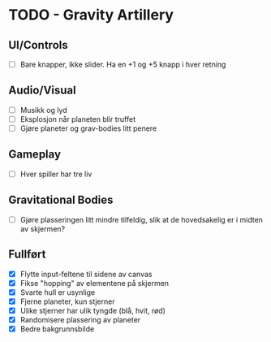 # TODO - Gravity Artillery

## UI/Controls
- [ ] Bare knapper, ikke slider. Ha en +1 og +5 knapp i hver retning

## Audio/Visual
- [ ] Musikk og lyd
- [ ] Eksplosjon når planeten blir truffet
- [ ] Gjøre planeter og grav-bodies litt penere

## Gameplay
- [ ] Hver spiller har tre liv

## Gravitational Bodies
- [ ] Gjøre plasseringen litt mindre tilfeldig, slik at de hovedsakelig er i midten av skjermen?

## Fullført
- [X] Flytte input-feltene til sidene av canvas
- [X] Fikse "hopping" av elementene på skjermen
- [X] Svarte hull er usynlige
- [X] Fjerne planeter, kun stjerner
- [X] Ulike stjerner har ulik tyngde (blå, hvit, rød)
- [X] Randomisere plassering av planeter
- [X] Bedre bakgrunnsbilde
